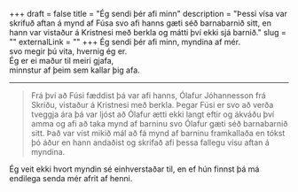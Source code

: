 +++
draft = false
title = "Ég sendi þér afi minn"
description = "Þessi vísa var skrifuð aftan á mynd af Fúsa svo afi hanns gæti séð barnabarnið sitt, en hann var vistaður á Kristnesi með berkla og mátti því ekki sjá barnið."
slug = ""
externalLink = ""
+++
Ég sendi þér afi minn, myndina af mér.  
svo megir þú vita, hvernig ég er.  
Ég er ei maður til meiri gjafa,  
minnstur af þeim sem kallar þig afa.  

- - - -
> Frá því að Fúsi fæddist þá var afi hanns, Ólafur Jóhannesson frá Skriðu, vistaður á Kristnesi með berkla. Þegar Fúsi er svo að verða tveggja ára þá var ljóst að Ólafur ætti ekki langt eftir og ákváðu því amma og afi að taka mynd af barninu svo Ólafur gæti séð barnabarnið sitt. Það var víst mikið mál að fá mynd af barninu framkallaða en tókst þó áður en hann andaðist og skrifað afi þessa fallegu vísu aftan á myndina.

Ég veit ekki hvort myndin sé einhverstaðar til, en ef hún finnst þá má endilega senda mér afrit af henni.
